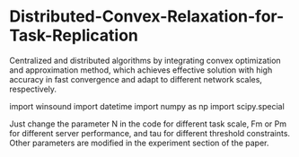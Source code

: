 # Distributed-Convex-Relaxation-for-Task-Replication
Centralized and distributed algorithms by integrating convex optimization and approximation method, which achieves effective solution with high accuracy in fast convergence and adapt to different network scales, respectively.

import winsound
import datetime
import numpy as np
import scipy.special

Just change the parameter N in the code for different task scale, Fm or Pm for different server performance, and tau for different threshold constraints. Other parameters are modified in the experiment section of the paper.
